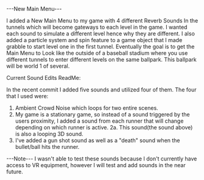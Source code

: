---New Main Menu---

I added a New Main Menu to my game with 4 different Reverb Sounds In the tunnels which will become gateways to each level in the game. 
I wanted each sound to simulate a different level hence why they are different. 
I also added a particle system and spin feature to a game object that I made grabble to start level one in the first tunnel. 
Eventually the goal is to get the Main Menu to Look like the outside of a baseball stadium where you use different tunnels to enter different levels on the same ballpark. This ballpark will be world 1 of several.



Current Sound Edits ReadMe:

In the recent commit I added five sounds and utilized four of them. The four that I used were: 
1. Ambient Crowd Noise which loops for two entire scenes. 
2. My game is a stationary game, so instead of a sound triggered by the users proximity, I added a sound from each runner that will change depending on which runner is active.
2a. This sound(the sound above) is also a looping 3D sound.
3. I've added a gun shot sound as well as a "death" sound when the bullet/ball hits the runner.

---Note--- I wasn't able to test these sounds because I don't currently have access to VR equipment, however I will test and add sounds in the near future.
